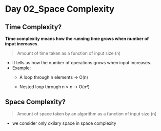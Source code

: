 # Day 02_Space Complexity

## Time Complexity?

 **Time complexity means how the running time grows when number of input increases.**
 >Amount of time taken as a function of input size (n)

- It tells us how the number of operations grows when input increases.
- Example:
    - A loop through n elements → O(n)

    - Nested loop through n × n → O(n²)

## Space Complexity?
> Amount of space taken by an algorithm as a function of input size (n)

- we consider only oxilary space in space complexity